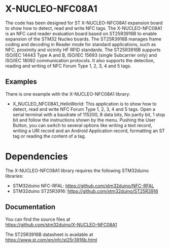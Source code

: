 # X-NUCLEO-NFC08A1

The code has been designed for ST X-NUCLEO-NFC08A1 expansion board to show how to detect, read and write NFC tags.
The X-NUCLEO-NFC08A1 is an NFC card reader evaluation board based on ST25R3916B to enable expansion of the STM32 Nucleo boards.
The ST25R3916B manages frame coding and decoding in Reader mode for standard applications, such as NFC, proximity and vicinity HF RFID standards.
The ST25R3916B supports ISO/IEC 14443 Type A and B, ISO/IEC 15693 (single Subcarrier only) and ISO/IEC 18092 communication protocols. 
It also supports the detection, reading and writing of NFC Forum Type 1, 2, 3, 4 and 5 tags.

## Examples

There is one example with the X-NUCLEO-NFC08A1 library: 
* X_NUCLEO_NFC08A1_HelloWorld: This application is to show how to detect, read and write NFC Forum Type 1, 2, 3, 4 and 5 tags.
  Open a serial terminal with a baudrate of 115200, 8 data bits, No parity bit, 1 stop bit and follow the instructions shown by the menu.
  Pushing the User Button, you can switch to several options like writing a text record, writing a URI record and an Android Application record, 
  formatting an ST tag or reading the content of a tag.  

# Dependencies

The X-NUCLEO-NFC08A1 library requires the following STM32duino libraries:

* STM32duino NFC-RFAL: https://github.com/stm32duino/NFC-RFAL
* STM32duino ST25R3916: https://github.com/stm32duino/ST25R3916

## Documentation

You can find the source files at  
https://github.com/stm32duino/X-NUCLEO-NFC08A1

The ST25R3916B datasheet is available at  
https://www.st.com/en/nfc/st25r3916b.html

